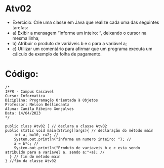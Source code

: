 # Atv02
* Exercicio: Crie uma classe em Java que realize cada uma das seguintes tarefas:
* a) Exibir a mensagem “Informe um inteiro: “, deixando o cursor na mesma linha;
* b) Atribuir o produto de variáveis b e c para a variável a;
* c) Utilizar um comentário para afirmar que um programa executa um cálculo de exemplo de folha de pagamento.

# Código:
    /*
    IFPR - Campus Cascavel
    Curso: Informatica
    Diciplina: Programação Orientada à Objetos
    Professor: Nelson Bellincanta
    Aluna: Camila Ribeiro Gonçalves
    Data: 14/04/2023
    */

    public class Atv02 { // declara a classe Atv02
    public static void main(String[]args){ // declaração do método main
        int a, b=10, c=2; //
        System.out.println("informe um numero inteiro: "); //
        a = b*c; // 
        System.out.println("Produto de variaveis b e c esta sendo atribuido para a variavel a, sendo a:"+a); //
      } // fim do método main
    } //fim da classe Atv02
